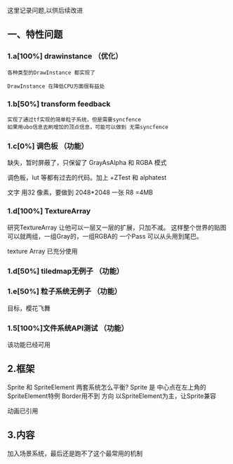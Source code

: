 这里记录问题,以供后续改进

## 一、特性问题

### 1.a[100%] drawinstance （优化）

    各种类型的DrawInstance 都实现了
    
    DrawInstance 在降低CPU方面很有益处

### 1.b[50%] transform feedback

    实现了通过tf实现的简单粒子系统，但是需要syncfence  
    如果用ubo信息去刷增加的顶点信息，可能可以做到 无需syncfence  

### 1.c[0%] 调色板 （功能）

缺失，暂时屏蔽了，只保留了 GrayAsAlpha 和 RGBA 模式

调色板，lut 等都有过去的代码。加上 +ZTest 和 alphatest

文字 用32 像素，要做到 2048*2048 一张 R8 =4MB

### 1.d[100%] TextureArray

研究TextureArray 让他可以一层又一层的扩展，只加不减。
这样整个世界的贴图可以就两组，一组Gray的，一组RGBA的
一个Pass 可以从头用到尾巴。

texture Array 已充分使用

### 1.d[50%] tiledmap无例子 （功能）

### 1.e[50%] 粒子系统无例子 （功能）

目标，樱花飞舞

### 1.5[100%]文件系统API测试 （功能）

该功能已经可用

## 2.框架

Sprite 和 SpriteElement 两套系统怎么平衡?
Sprite 是 中心点在左上角的SpriteElement特例
Border用不到
方向 以SpriteElement为主，让Sprite兼容


动画已引用

## 3.内容

加入场景系统，最后还是跑不了这个最常用的机制

